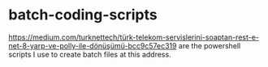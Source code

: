 # batch-coding-scripts
https://medium.com/turknettech/türk-telekom-servislerini-soaptan-rest-e-net-8-yarp-ve-polly-ile-dönüşümü-bcc9c57ec319 are the powershell scripts I use to create batch files at this address.
